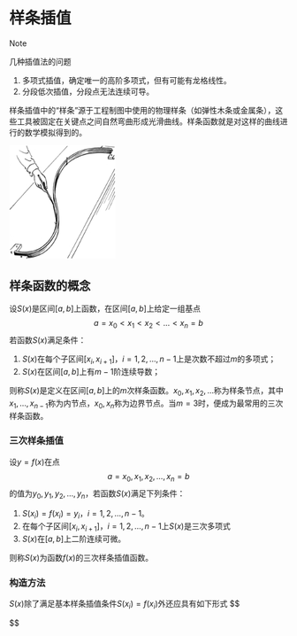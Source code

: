 # 样条插值

> [!Note]
>
> 几种插值法的问题
>
> 1. 多项式插值，确定唯一的高阶多项式，但有可能有龙格线性。
> 1. 分段低次插值，分段点无法连续可导。

样条插值中的“样条”源于工程制图中使用的物理样条（如弹性木条或金属条），这些工具被固定在关键点之间自然弯曲形成光滑曲线。样条函数就是对这样的曲线进行的数学模拟得到的。

<img src="../_images/Spline_(PSF).png" style="zoom: 20%;" />

##  样条函数的概念

设$S(x)$是区间$[a, b]$上函数，在区间$[a, b]$上给定一组基点
$$
a=x_0<x_1<x_2<…<x_n=b
$$
若函数$S(x)$满足条件：

1. $S(x)$在每个子区间$[x_i, x_{i+1}]$，$i=1, 2, …, n-1$上是次数不超过$m$的多项式；
2. $S(x)$在区间$[a, b]$上有$m-1$阶连续导数；

则称$S(x)$是定义在区间$[a, b]$上的$m$次样条函数。$x_0,x_1,x_2,…$称为样条节点，其中$x_1,…,x_{n-1}$称为内节点，$x_0, x_n$称为边界节点。当$m=3$时，便成为最常用的三次样条函数。

### 三次样条插值

设$y=f(x)$在点
$$
a=x_0,x_1,x_2,…,x_n=b
$$
的值为$y_0,y_1,y_2,…,y_n$，若函数$S(x)$满足下列条件：

1. $S(x_i)=f(x_i)=y_i$，$i=1, 2, …, n-1$。
2. 在每个子区间$[x_i, x_{i+1}]$，$i=1, 2, …, n-1$上$S(x)$是三次多项式
3. $S(x)$在$[a, b]$上二阶连续可微。

则称$S(x)$为函数$f(x)$的三次样条插值函数。

### 构造方法

$S(x)$除了满足基本样条插值条件$S(x_i)=f(x_i)$外还应具有如下形式
$$

$$
